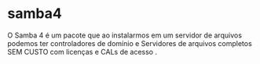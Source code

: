 # samba4
O Samba 4 é um pacote que ao instalarmos em um servidor de arquivos podemos ter controladores de domínio e Servidores de arquivos completos SEM CUSTO com licenças e CALs de acesso .
